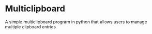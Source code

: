 # Multiclipboard
A simple multiclipboard program in python that allows users to manage multiple clipboard entries 
